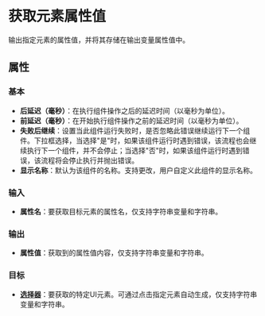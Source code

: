 # 获取元素属性值
输出指定元素的属性值，并将其存储在输出变量属性值中。

## 属性

### 基本
- **后延迟（毫秒）**：在执行组件操作之后的延迟时间（以毫秒为单位）。
- **前延迟（毫秒）**：在开始执行组件操作之前的延迟时间（以毫秒为单位）。
- **失败后继续**：设置当此组件运行失败时，是否忽略此错误继续运行下一个组件。下拉框选择，当选择"是"时，如果该组件运行时遇到错误，该流程也会继续执行下一个组件，并不会停止；当选择"否"时，如果该组件运行时遇到错误，该流程将会停止执行并抛出错误。
- **显示名称**：默认为该组件的名称。支持更改，用户自定义此组件的显示名称。

### 输入
- **属性名**：要获取目标元素的属性名，仅支持字符串变量和字符串。
  
### 输出
- **属性值**：获取到的属性值内容，仅支持字符串变量和字符串。
  
### 目标
- **[选择器](../Appendix/Selector.md?_v=v2020.4)**：要获取的特定UI元素。可通过点击指定元素自动生成，仅支持字符串变量和字符串。